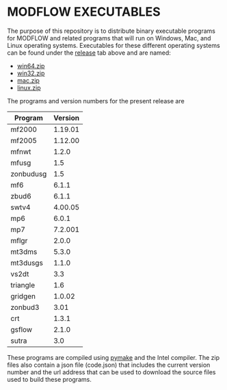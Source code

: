 # MODFLOW EXECUTABLES

The purpose of this repository is to distribute binary executable programs for MODFLOW and related programs that will run on Windows, Mac, and Linux operating systems.  Executables for these different operating systems can be found under the [release](https://github.com/MODFLOW-USGS/executables/releases) tab above and are named:

* [win64.zip](https://github.com/MODFLOW-USGS/executables/releases/download/3.0/win64.zip)
* [win32.zip](https://github.com/MODFLOW-USGS/executables/releases/download/3.0/win32.zip)
* [mac.zip](https://github.com/MODFLOW-USGS/executables/releases/download/3.0/mac.zip)
* [linux.zip](https://github.com/MODFLOW-USGS/executables/releases/download/3.0/linux.zip)

The programs and version numbers for the present release are

| Program    | Version   |
|---         |---|
| mf2000 | 1.19.01 |
| mf2005 | 1.12.00 |
| mfnwt | 1.2.0 |
| mfusg | 1.5 |
| zonbudusg | 1.5 |
| mf6 | 6.1.1 |
| zbud6 | 6.1.1 |
| swtv4 | 4.00.05 |
| mp6 | 6.0.1 |
| mp7 | 7.2.001 |
| mflgr | 2.0.0 |
| mt3dms | 5.3.0 |
| mt3dusgs | 1.1.0 |
| vs2dt | 3.3 |
| triangle | 1.6 |
| gridgen | 1.0.02 |
| zonbud3 | 3.01 |
| crt | 1.3.1 |
| gsflow | 2.1.0 |
| sutra | 3.0 |





These programs are compiled using [pymake](https://github.com/modflowpy/pymake) and the Intel compiler. The zip files also contain a json file (code.json) that includes the current version number and the url address that can be used to download the source files used to build these programs.

